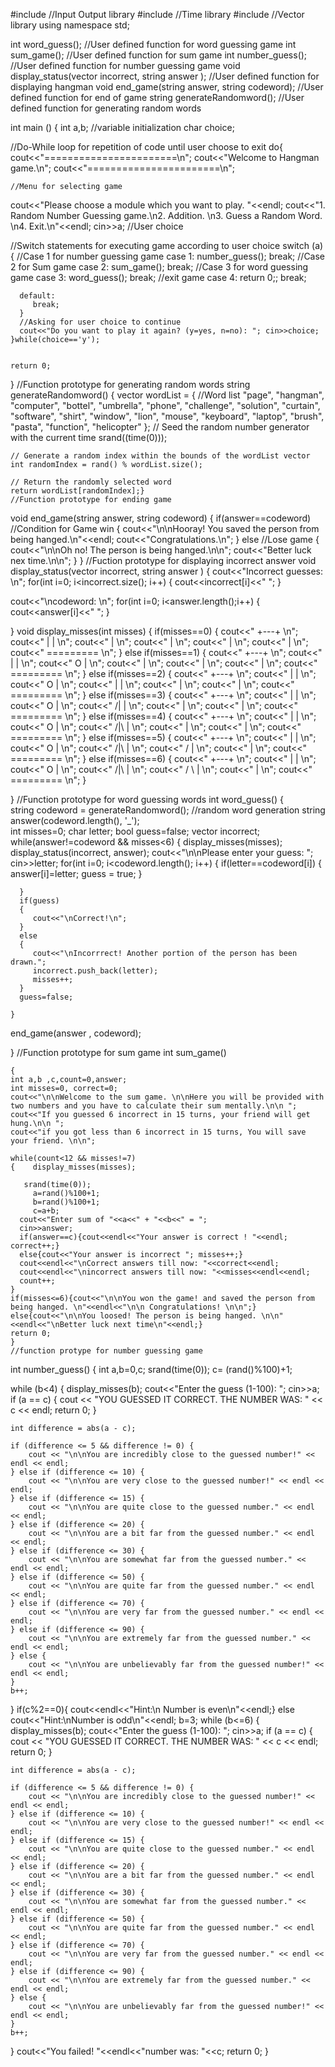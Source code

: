 #include <iostream>   //Input Output library
#include<ctime>       //Time library
#include<vector>      //Vector library 
using namespace std; 


int word_guess();         //User defined function for word guessing game
int sum_game();           //User defined function for sum game
int number_guess();       //User defined function for number guessing game
void display_status(vector <char> incorrect, string answer );        //User defined function for displaying hangman
void end_game(string answer, string codeword);               //User defined function for end of game
string generateRandomword();                  //User defined function for generating random words



int main () { 
    int a,b;           //variable initialization
    char choice;    
  
  //Do-While loop for repetition of code until user choose to exit
    do{
   cout<<"=======================\n";
   cout<<"Welcome to Hangman game.\n";
   cout<<"=======================\n";

    //Menu for selecting game
   cout<<"Please choose a module which you want to play. "<<endl;
   cout<<"1. Random Number Guessing game.\n2. Addition. \n3. Guess a Random Word. \n4. Exit.\n"<<endl;
   cin>>a;   //User choice

   //Switch statements for executing game according to user choice
      switch (a)
      {
        //Case 1 for number guessing game
      case 1:
         number_guess();
         break;
         //Case 2 for Sum game
      case 2:
         sum_game();
         break;
         //Case 3 for word guessing game
      case 3:
         word_guess();
         break;
         //exit game
      case 4:
         return 0;;
         break;
      
      default:
         break;
      } 
      //Asking for user choice to continue
      cout<<"Do you want to play it again? (y=yes, n=no): "; cin>>choice;  }while(choice=='y');   
    

    return 0;
}
//Function prototype for generating random words
string generateRandomword()
{
      vector<string> wordList = {        //Word list
        "page",
        "hangman",
        "computer",
        "bottel",
        "umbrella",
        "phone",
        "challenge",
        "solution",
        "curtain",
        "software",
        "shirt",
        "window",
        "lion",
        "mouse",
        "keyboard",
        "laptop",
        "brush",
        "pasta",
        "function",
        "helicopter"
};
// Seed the random number generator with the current time
     srand((time(0)));

    // Generate a random index within the bounds of the wordList vector
    int randomIndex = rand() % wordList.size();

    // Return the randomly selected word
    return wordList[randomIndex];}   
    //Function prototype for ending game
void end_game(string answer, string codeword)
{
 if(answer==codeword)     //Condition for Game win
 {
   cout<<"\n\nHooray! You saved the person from being hanged.\n"<<endl;
   cout<<"Congratulations.\n";
 }
else                      //Lose game
{
   cout<<"\n\nOh no! The person is being hanged.\n\n";
   cout<<"Better luck nex time.\n\n";
}
}
//Fuction prototype for displaying incorrect answer
void display_status(vector <char> incorrect, string answer )
{
  cout<<"Incorrect guesses: \n";
  for(int i=0; i<incorrect.size(); i++)
  {
    cout<<incorrect[i]<<" ";
  }

  cout<<"\ncodeword: \n";
  for(int i=0; i<answer.length();i++)
  {
   cout<<answer[i]<<" ";
  }

}
void display_misses(int misses)
{
  if(misses==0)
  {
    cout<<"  +---+ \n";
    cout<<"  |   | \n";
    cout<<"      | \n";
    cout<<"      | \n";
    cout<<"      | \n";
    cout<<"      | \n";
    cout<<" ========= \n";
  }
  else if(misses==1)
  {
    cout<<"  +---+ \n";
    cout<<"  |   | \n";
    cout<<"  O   | \n";
    cout<<"      | \n";
    cout<<"      | \n";
    cout<<"      | \n";
    cout<<" ========= \n";
  }
  else if(misses==2)
  {
    cout<<"  +---+ \n";
    cout<<"  |   | \n";
    cout<<"  O   | \n";
    cout<<"  |   | \n";
    cout<<"      | \n";
    cout<<"      | \n";
    cout<<" ========= \n";
  }
  else if(misses==3)
  {
    cout<<"  +---+ \n";
    cout<<"  |   | \n";
    cout<<"  O   | \n";
    cout<<" /|   | \n";
    cout<<"      | \n";
    cout<<"      | \n";
    cout<<" ========= \n";
  }
  else if(misses==4)
  {
    cout<<"  +---+ \n";
    cout<<"  |   | \n";
    cout<<"  O   | \n";
    cout<<" /|\\  | \n";
    cout<<"      | \n";
    cout<<"      | \n";
    cout<<" ========= \n";
  }
  else if(misses==5)
  {
    cout<<"  +---+ \n";
    cout<<"  |   | \n";
    cout<<"  O   | \n";
    cout<<" /|\\  | \n";
    cout<<" /    | \n";
    cout<<"      | \n";
    cout<<" ========= \n";
  }
  else if(misses==6)
  {
    cout<<"  +---+ \n";
    cout<<"  |   | \n";
    cout<<"  O   | \n";
    cout<<" /|\\  | \n";
    cout<<" / \\  | \n";
    cout<<"      | \n";
    cout<<" ========= \n";
  }

}
//Function prototype for word guessing words 
int word_guess()
{   
    string codeword = generateRandomword();   //random word generation
    string answer(codeword.length(), '_');    
    int misses=0;
    char letter;
    bool guess=false;
    vector<char> incorrect;
    while(answer!=codeword && misses<6)
    {
      display_misses(misses);
      display_status(incorrect, answer);
      cout<<"\n\nPlease enter your guess: ";
      cin>>letter;
      for(int i=0; i<codeword.length(); i++)
      {
         if(letter==codeword[i])
         {
            answer[i]=letter;
            guess = true;
         }

      }
      if(guess)
      {
         cout<<"\nCorrect!\n";
      }
      else
      {
         cout<<"\nIncorrrect! Another portion of the person has been drawn."; 
         incorrect.push_back(letter);
         misses++;
      }
      guess=false;
     
    }

   end_game(answer , codeword);


}
//Function prototype for sum game
int sum_game()
    
    { 
    int a,b ,c,count=0,answer;
    int misses=0, correct=0;
    cout<<"\n\nWelcome to the sum game. \n\nHere you will be provided with two numbers and you have to calculate their sum mentally.\n\n ";
    cout<<"If you guessed 6 incorrect in 15 turns, your friend will get hung.\n\n ";
    cout<<"if you got less than 6 incorrect in 15 turns, You will save your friend. \n\n";
   
    while(count<12 && misses!=7)
    {    display_misses(misses);
      
       srand(time(0));
         a=rand()%100+1;
         b=rand()%100+1;
         c=a+b;
      cout<<"Enter sum of "<<a<<" + "<<b<<" = ";  
      cin>>answer;
      if(answer==c){cout<<endl<<"Your answer is correct ! "<<endl; correct++;}
      else{cout<<"Your answer is incorrect "; misses++;}
      cout<<endl<<"\nCorrect answers till now: "<<correct<<endl;
      cout<<endl<<"\nincorrect answers till now: "<<misses<<endl<<endl;
      count++;
    }
    if(misses<=6){cout<<"\n\nYou won the game! and saved the person from being hanged. \n"<<endl<<"\n\n Congratulations! \n\n";}
    else{cout<<"\n\nYou loosed! The person is being hanged. \n\n"<<endl<<"\nBetter luck next time\n"<<endl;}
    return 0;
    }
    //function protype for number guessing game
int number_guess()
{
  int a,b=0,c;
    srand(time(0));
  c= (rand()%100)+1;

  while (b<4)
  {  display_misses(b);
    cout<<"Enter the guess (1-100):  ";
    cin>>a;
     if (a == c) {
        cout << "YOU GUESSED IT CORRECT. THE NUMBER WAS: " << c << endl;
        return 0;
    }

    int difference = abs(a - c);

    if (difference <= 5 && difference != 0) {
        cout << "\n\nYou are incredibly close to the guessed number!" << endl << endl;
    } else if (difference <= 10) {
        cout << "\n\nYou are very close to the guessed number!" << endl << endl;
    } else if (difference <= 15) {
        cout << "\n\nYou are quite close to the guessed number." << endl << endl;
    } else if (difference <= 20) {
        cout << "\n\nYou are a bit far from the guessed number." << endl << endl;
    } else if (difference <= 30) {
        cout << "\n\nYou are somewhat far from the guessed number." << endl << endl;
    } else if (difference <= 50) {
        cout << "\n\nYou are quite far from the guessed number." << endl << endl;
    } else if (difference <= 70) {
        cout << "\n\nYou are very far from the guessed number." << endl << endl;
    } else if (difference <= 90) {
        cout << "\n\nYou are extremely far from the guessed number." << endl << endl;
    } else {
        cout << "\n\nYou are unbelievably far from the guessed number!" << endl << endl;
    }
    b++;
  }
  if(c%2==0){ cout<<endl<<"Hint:\n Number is even\n"<<endl;}
  else cout<<"Hint:\nNumber is odd\n"<<endl;
  b=3;
   while (b<=6)
  { display_misses(b);
 cout<<"Enter the guess (1-100):  ";
    cin>>a;
   if (a == c) {
        cout << "YOU GUESSED IT CORRECT. THE NUMBER WAS: " << c << endl;
        return 0;
    }

    int difference = abs(a - c);

    if (difference <= 5 && difference != 0) {
        cout << "\n\nYou are incredibly close to the guessed number!" << endl << endl;
    } else if (difference <= 10) {
        cout << "\n\nYou are very close to the guessed number!" << endl << endl;
    } else if (difference <= 15) {
        cout << "\n\nYou are quite close to the guessed number." << endl << endl;
    } else if (difference <= 20) {
        cout << "\n\nYou are a bit far from the guessed number." << endl << endl;
    } else if (difference <= 30) {
        cout << "\n\nYou are somewhat far from the guessed number." << endl << endl;
    } else if (difference <= 50) {
        cout << "\n\nYou are quite far from the guessed number." << endl << endl;
    } else if (difference <= 70) {
        cout << "\n\nYou are very far from the guessed number." << endl << endl;
    } else if (difference <= 90) {
        cout << "\n\nYou are extremely far from the guessed number." << endl << endl;
    } else {
        cout << "\n\nYou are unbelievably far from the guessed number!" << endl << endl;
    }
    b++;
   
  }
  cout<<"You failed! "<<endl<<"number was: "<<c;
  return 0;
  }
